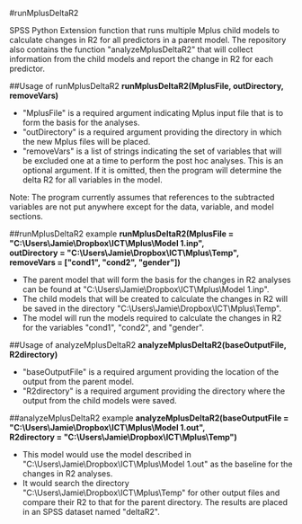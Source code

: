 #runMplusDeltaR2

SPSS Python Extension function that runs multiple Mplus child models to calculate changes in R2 for all predictors in a parent model. The repository also contains the function "analyzeMplusDeltaR2" that will collect information from the child models and report the change in R2 for each predictor.

##Usage of runMplusDeltaR2
**runMplusDeltaR2(MplusFile, outDirectory, removeVars)**
* "MplusFile" is a required argument indicating Mplus input file that is to form the basis for the analyses.
* "outDirectory" is a required argument providing the directory in which the new Mplus files will be placed.
* "removeVars" is a list of strings indicating the set of variables that will be excluded one at a time to perform the post hoc analyses. This is an optional argument. If it is omitted, then the program will determine the delta R2 for all variables in the model.

Note: The program currently assumes that references to the subtracted variables are not put anywhere except for the data, variable, and model sections. 

##runMplusDeltaR2 example
**runMplusDeltaR2(MplusFile = "C:\Users\Jamie\Dropbox\ICT\Mplus\Model 1.inp",  
outDirectory = "C:\Users\Jamie\Dropbox\ICT\Mplus\Temp",  
removeVars = ["cond1", "cond2", "gender"])**  
* The parent model that will form the basis for the changes in R2 analyses can be found at "C:\Users\Jamie\Dropbox\ICT\Mplus\Model 1.inp".
* The child models that will be created to calculate the changes in R2 will be saved in the directory "C:\Users\Jamie\Dropbox\ICT\Mplus\Temp".
* The model will run the models required to calculate the changes in R2 for the variables "cond1", "cond2", and "gender".

##Usage of analyzeMplusDeltaR2
**analyzeMplusDeltaR2(baseOutputFile, R2directory)**
* "baseOutputFile" is a required argument providing the location of the output from the parent model.
* "R2directory" is a required argument providing the directory where the output from the child models were saved.

##analyzeMplusDeltaR2 example
**analyzeMplusDeltaR2(baseOutputFile = "C:\Users\Jamie\Dropbox\ICT\Mplus\Model 1.out",  
R2directory = "C:\Users\Jamie\Dropbox\ICT\Mplus\Temp")**
* This model would use the model described in "C:\Users\Jamie\Dropbox\ICT\Mplus\Model 1.out" as the baseline for the changes in R2 analyses.
* It would search the directory "C:\Users\Jamie\Dropbox\ICT\Mplus\Temp" for other output files and compare their R2 to that for the parent directory. The results are placed in an SPSS dataset named "deltaR2".
